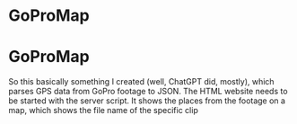 # GoProMap
# GoProMap
So this basically something I created (well, ChatGPT did, mostly), which parses GPS data from GoPro footage to JSON. The HTML website needs to be started with the server script. It shows the places from the footage on a map, which shows the file name of the specific clip
